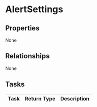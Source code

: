 # AlertSettings



## Properties
None

## Relationships
None


## Tasks

| Task		   | Return Type	|Description|
|:---------------|:--------|:----------|
